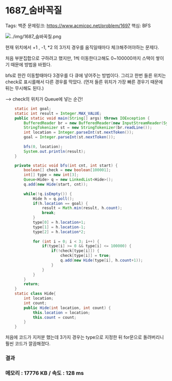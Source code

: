# 1687_숨바꼭질

Tags: 백준
문제링크: https://www.acmicpc.net/problem/1697
핵심:  BFS

![../img/1687_숨바꼭질.png](../img/1687_숨바꼭질.png)

현재 위치에서 +1 , -1, *2 의 3가지 경우를 움직일때마다 체크해주어야하는 문제다.

처음 부분집합으로 구하려고 했지만, 1씩 이동한다고해도 0~100000까지 스택이 쌓이기 때문에 방법을 바꿨다.

bfs로 한칸 이동할때마다 3경우를 다 큐에 넣어주는 방법이다. 그리고 한번 들른 위치는 check로 표시를해서 다른 경우를 막았다. (먼저 들른 위치가 가장 빠른 경우기 때문에 뒤는 무시해도 된다.)

—> check의 위치가 Queue에 넣는 순간!

```java
	static int goal;
	static int result = Integer.MAX_VALUE;
	public static void main(String[] args) throws IOException {
		BufferedReader br = new BufferedReader(new InputStreamReader(System.in));
		StringTokenizer st = new StringTokenizer(br.readLine());
		int location = Integer.parseInt(st.nextToken());
		goal = Integer.parseInt(st.nextToken());
		
		bfs(0, location);
		System.out.println(result);
	}

	private static void bfs(int cnt, int start) {
		boolean[] check = new boolean[100001];
		int[] type = new int[3];
		Queue<Hide> q = new LinkedList<Hide>();
		q.add(new Hide(start, cnt));
		
		while(!q.isEmpty()) {
			Hide h = q.poll();
			if(h.location == goal) {
				result = Math.min(result, h.count);
				break;
			}
			type[0] = h.location+1;
			type[1] = h.location-1;
			type[2] = h.location*2;
			
			for (int i = 0; i < 3; i++) {
				if(type[i] >= 0 && type[i] <= 100000) {
					if(!check[type[i]]) {
						check[type[i]] = true;
						q.add(new Hide(type[i], h.count+1));
					}
				}
			}
		}
		return;
	}
	static class Hide{
		int location;
		int count;
		public Hide(int location, int count) {
			this.location = location;
			this.count = count;
		}
	}
```

처음에 코드가 지저분 했는데 3가지 경우는 type으로 지정한 뒤 for문으로 돌려버리니 훨씬 코드가 깔끔해졌다.

### 결과

### 메모리 : 17776 KB / 속도 : 128 ms